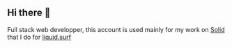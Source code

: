 ## Hi there 👋

Full stack web developper, this account is used mainly for my work on [Solid](https://solidproject.org) that I do for [liquid.surf](https://liquid.surf)

